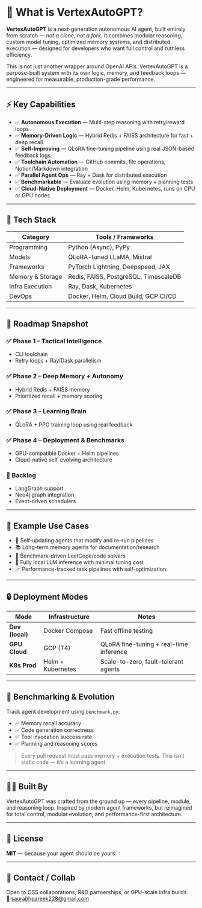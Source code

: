 # 🧠 What is VertexAutoGPT?

**VertexAutoGPT** is a next-generation autonomous AI agent, built entirely from scratch — *not a clone, not a fork*. It combines modular reasoning, custom model tuning, optimized memory systems, and distributed execution — designed for developers who want full control and ruthless efficiency.

This is not just another wrapper around OpenAI APIs. VertexAutoGPT is a purpose-built system with its own logic, memory, and feedback loops — engineered for measurable, production-grade performance.

---

## ⚡ Key Capabilities

- ✅ **Autonomous Execution** — Multi-step reasoning with retry/reward loops  
- ✅ **Memory-Driven Logic** — Hybrid Redis + FAISS architecture for fast + deep recall  
- ✅ **Self-Improving** — QLoRA fine-tuning pipeline using real JSON-based feedback logs  
- ✅ **Toolchain Automation** — GitHub commits, file operations, Notion/Markdown integration  
- ✅ **Parallel Agent Ops** — Ray + Dask for distributed execution  
- ✅ **Benchmarkable** — Evaluate evolution using memory + planning tests  
- ✅ **Cloud-Native Deployment** — Docker, Helm, Kubernetes, runs on CPU or GPU nodes  

---

## 🧰 Tech Stack

| Category          | Tools / Frameworks                             |
|------------------|-------------------------------------------------|
| Programming       | Python (Async), PyPy                           |
| Models            | QLoRA-tuned LLaMA, Mistral                     |
| Frameworks        | PyTorch Lightning, Deepspeed, JAX             |
| Memory & Storage  | Redis, FAISS, PostgreSQL, TimescaleDB         |
| Infra Execution   | Ray, Dask, Kubernetes                          |
| DevOps            | Docker, Helm, Cloud Build, GCP CI/CD          |

---

## 🧭 Roadmap Snapshot

### ✅ Phase 1 – Tactical Intelligence
- CLI toolchain  
- Retry loops + Ray/Dask parallelism  

### ✅ Phase 2 – Deep Memory + Autonomy
- Hybrid Redis + FAISS memory  
- Prioritized recall + memory scoring  

### ✅ Phase 3 – Learning Brain
- QLoRA + PPO training loop using real feedback  

### ✅ Phase 4 – Deployment & Benchmarks
- GPU-compatible Docker + Helm pipelines  
- Cloud-native self-evolving architecture  

### 🔄 Backlog
- LangGraph support  
- Neo4j graph integration  
- Event-driven schedulers  

---

## 🚀 Example Use Cases

- 🧠 Self-updating agents that modify and re-run pipelines  
- 📚 Long-term memory agents for documentation/research  
- 🤖 Benchmark-driven LeetCode/code solvers  
- 💾 Fully local LLM inference with minimal tuning cost  
- 📈 Performance-tracked task pipelines with self-optimization  

---

## 🔒 Deployment Modes

| Mode         | Infrastructure        | Notes                                  |
|--------------|------------------------|----------------------------------------|
| **Dev (local)**  | Docker Compose         | Fast offline testing                    |
| **GPU Cloud**    | GCP (T4)               | QLoRA fine-tuning + real-time inference |
| **K8s Prod**     | Helm + Kubernetes      | Scale-to-zero, fault-tolerant agents    |

---

## 🧪 Benchmarking & Evolution

Track agent development using `benchmark.py`:

- ✅ Memory recall accuracy  
- ✅ Code generation correctness  
- ✅ Tool invocation success rate  
- ✅ Planning and reasoning scores  

> Every pull request must pass memory + execution tests. This isn’t static code — it’s a learning agent.

---

## 👨‍💻 Built By

VertexAutoGPT was crafted from the ground up — every pipeline, module, and reasoning loop. Inspired by modern agent frameworks, but reimagined for total control, modular evolution, and performance-first architecture.

---

## 📜 License

**MIT** — because your agent should be yours.

---

## 💬 Contact / Collab

Open to OSS collaborations, R&D partnerships, or GPU-scale infra builds.  
📧 saurabhpareek228@gmail.com
